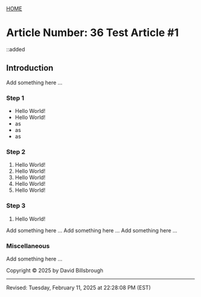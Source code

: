 [HOME](https://hardware-hackers.ddns.net/page9.html) 

# Article Number: 36 Test Article #1

::added 

## Introduction

Add something here ... 

### Step 1

- Hello World!
- Hello World!
- as
- as
- as


### Step 2

1. Hello World!
2. Hello World!
3. Hello World!
4. Hello World!
5. Hello World!


###  Step 3

1. Hello World!

Add something here ... 
Add something here ... 
Add something here ... 

### Miscellaneous

Add something here ... 

 Copyright © 2025 by David Billsbrough 

----
Revised: Tuesday, February 11, 2025 at 22:28:08 PM (EST)
